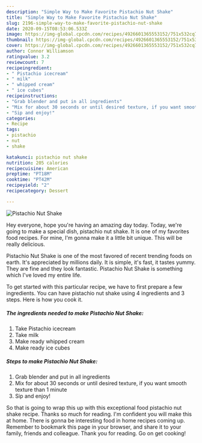 ```yaml
---
description: "Simple Way to Make Favorite Pistachio Nut Shake"
title: "Simple Way to Make Favorite Pistachio Nut Shake"
slug: 2196-simple-way-to-make-favorite-pistachio-nut-shake
date: 2020-09-15T08:53:06.533Z
image: https://img-global.cpcdn.com/recipes/4926601365553152/751x532cq70/pistachio-nut-shake-recipe-main-photo.jpg
thumbnail: https://img-global.cpcdn.com/recipes/4926601365553152/751x532cq70/pistachio-nut-shake-recipe-main-photo.jpg
cover: https://img-global.cpcdn.com/recipes/4926601365553152/751x532cq70/pistachio-nut-shake-recipe-main-photo.jpg
author: Connor Williamson
ratingvalue: 3.2
reviewcount: 7
recipeingredient:
- " Pistachio icecream"
- " milk"
- " whipped cream"
- " ice cubes"
recipeinstructions:
- "Grab blender and put in all ingredients"
- "Mix for about 30 seconds or until desired texture, if you want smooth texture than 1 minute"
- "Sip and enjoy!"
categories:
- Recipe
tags:
- pistachio
- nut
- shake

katakunci: pistachio nut shake 
nutrition: 205 calories
recipecuisine: American
preptime: "PT18M"
cooktime: "PT42M"
recipeyield: "2"
recipecategory: Dessert

---
```



![Pistachio Nut Shake](https://img-global.cpcdn.com/recipes/4926601365553152/751x532cq70/pistachio-nut-shake-recipe-main-photo.jpg)

Hey everyone, hope you're having an amazing day today. Today, we're going to make a special dish, pistachio nut shake. It is one of my favorites food recipes. For mine, I'm gonna make it a little bit unique. This will be really delicious.



Pistachio Nut Shake is one of the most favored of recent trending foods on earth. It's appreciated by millions daily. It is simple, it's fast, it tastes yummy. They are fine and they look fantastic. Pistachio Nut Shake is something which I've loved my entire life.


To get started with this particular recipe, we have to first prepare a few ingredients. You can have pistachio nut shake using 4 ingredients and 3 steps. Here is how you cook it.

<!--inarticleads1-->

##### The ingredients needed to make Pistachio Nut Shake:

1. Take  Pistachio icecream
1. Take  milk
1. Make ready  whipped cream
1. Make ready  ice cubes




<!--inarticleads2-->

##### Steps to make Pistachio Nut Shake:

1. Grab blender and put in all ingredients
1. Mix for about 30 seconds or until desired texture, if you want smooth texture than 1 minute
1. Sip and enjoy!




So that is going to wrap this up with this exceptional food pistachio nut shake recipe. Thanks so much for reading. I'm confident you will make this at home. There is gonna be interesting food in home recipes coming up. Remember to bookmark this page in your browser, and share it to your family, friends and colleague. Thank you for reading. Go on get cooking!
